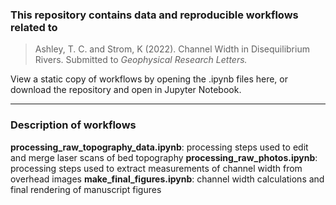 ###  This repository contains data and reproducible workflows related to

> Ashley, T. C. and Strom, K (2022). Channel Width in Disequilibrium Rivers. Submitted to *Geophysical Research Letters.*

View a static copy of workflows by opening the .ipynb files here, or download the repository and open in Jupyter Notebook.

___

### Description of workflows
**processing_raw_topography_data.ipynb**: processing steps used to edit and merge laser scans of bed topography
**processing_raw_photos.ipynb**: processing steps used to extract measurements of channel width from overhead images
**make_final_figures.ipynb**: channel width calculations and final rendering of manuscript figures
